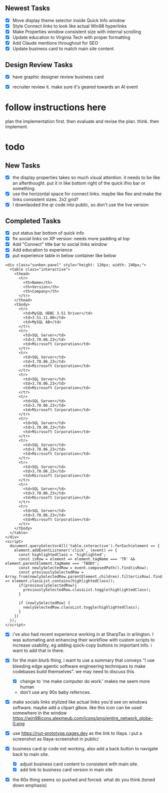 ## Newest Tasks
- [x] Move display theme selector inside Quick Info window
- [x] Style Connect links to look like actual Win98 hyperlinks  
- [x] Make Properties window consistent size with internal scrolling
- [x] Update education to Virginia Tech with proper formatting
- [x] Add Claude mentions throughout for SEO
- [x] Update business card to match main site content

## Design Review Tasks
- [x] have graphic designer review business card
- [x] recruiter review it. make sure it's geared towards an AI event


# follow instructions here

plan the implementation first.
then evaluate and revise the plan. think.
then implement.

# todo

## New Tasks
- [x] the display properties takes so much visual attention. it needs to be like an afterthought. put it in like bottom right of the quick ifno bar or something. 
- [x] use the horizontal space for connect links. maybe like flex and make the links consistent sizes. 2x2 grid? 
- [x] I downlaoded the qr code into public, so don't use the live version

## Completed Tasks
- [x] put status bar bottom of quick info
- [x] fix social links on XP version: needs more padding at top
- [x] Add "Connect" title bar to social links window
- [x] Add education to experience 
- [x] put experience table in below container like below
```
<div class="sunken-panel" style="height: 120px; width: 240px;">
  <table class="interactive">
    <thead>
      <tr>
        <th>Name</th>
        <th>Version</th>
        <th>Company</th>
      </tr>
    </thead>
    <tbody>
      <tr>
        <td>MySQL ODBC 3.51 Driver</td>
        <td>3.51.11.00</td>
        <td>MySQL AB</td>
      </tr>
      <tr>
        <td>SQL Server</td>
        <td>3.70.06.23</td>
        <td>Microsoft Corporation</td>
      </tr>
      <tr>
        <td>SQL Server</td>
        <td>3.70.06.23</td>
        <td>Microsoft Corporation</td>
      </tr>
      <tr>
        <td>SQL Server</td>
        <td>3.70.06.23</td>
        <td>Microsoft Corporation</td>
      </tr>
      <tr>
        <td>SQL Server</td>
        <td>3.70.06.23</td>
        <td>Microsoft Corporation</td>
      </tr>
      <tr>
        <td>SQL Server</td>
        <td>3.70.06.23</td>
        <td>Microsoft Corporation</td>
      </tr>
      <tr>
        <td>SQL Server</td>
        <td>3.70.06.23</td>
        <td>Microsoft Corporation</td>
      </tr>
      <tr>
        <td>SQL Server</td>
        <td>3.70.06.23</td>
        <td>Microsoft Corporation</td>
      </tr>
      <tr>
        <td>SQL Server</td>
        <td>3.70.06.23</td>
        <td>Microsoft Corporation</td>
      </tr>
      <tr>
        <td>SQL Server</td>
        <td>3.70.06.23</td>
        <td>Microsoft Corporation</td>
      </tr>
    </tbody>
  </table>
</div>
<script>
  document.querySelectorAll('table.interactive').forEach(element => {
    element.addEventListener('click', (event) => {
      const highlightedClass = 'highlighted';
      const isRow = element => element.tagName === 'TR' && element.parentElement.tagName === 'TBODY';
      const newlySelectedRow = event.composedPath().find(isRow);
      const previouslySelectedRow = Array.from(newlySelectedRow.parentElement.children).filter(isRow).find(element => element.classList.contains(highlightedClass));
      if(previouslySelectedRow){
        previouslySelectedRow.classList.toggle(highlightedClass);
      }

      if (newlySelectedRow) {
        newlySelectedRow.classList.toggle(highlightedClass);
      }
    })
  });
</script>
```

- [x] i've also had recent experience working in at SharpTax in arlington. I was automating and enhancing their workflow with custom scripts to increase usability, eg adding quick-copy buttons to important info. i want to add that in there.
- [x] for the main blurb thing, i want to use a summary that conveys "I use bleeding edge agentic software engineering techniques to make codebases build themselves". we may need to discuss this.
  - [x] change to 'me make computer do work.' makes me seem more human
  - don't use any 90s baby refernces.
- [x] make socials links stylized like actual links you'd see on windows software. maybe add a clipart glboe. like this icon can be used somewhere in the window https://win98icons.alexmeub.com/icons/png/entire_network_globe-0.png
- [x] use https://nut-prototype.pages.dev as the link to lilaya. i put a screenshot as  lilaya-screenshot in public/
- [x] business card qr code not working. also add a back button to navigate back to main site.
  - [x] adjust business card content to consistent with main site.
  - [x] add link to business card version in main site
- [x] the 60x thing seems so pushed and forced. what do you think (toned down emphasis)

